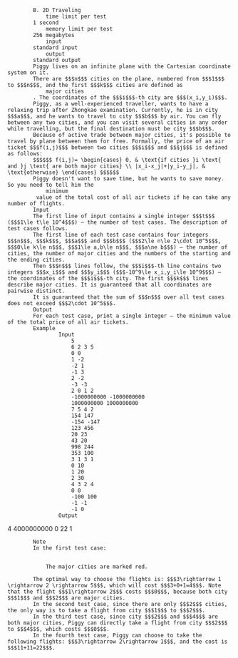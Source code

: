 			B. 2D Traveling
				time limit per test
			1 second
				memory limit per test
			256 megabytes
				input
			standard input
				output
			standard output
			Piggy lives on an infinite plane with the Cartesian coordinate system on it.
			There are $$$n$$$ cities on the plane, numbered from $$$1$$$ to $$$n$$$, and the first $$$k$$$ cities are defined as 
				major cities
			. The coordinates of the $$$i$$$-th city are $$$(x_i,y_i)$$$.
			Piggy, as a well-experienced traveller, wants to have a relaxing trip after Zhongkao examination. Currently, he is in city $$$a$$$, and he wants to travel to city $$$b$$$ by air. You can fly between any two cities, and you can visit several cities in any order while travelling, but the final destination must be city $$$b$$$.
			Because of active trade between major cities, it's possible to travel by plane between them for free. Formally, the price of an air ticket $$$f(i,j)$$$ between two cities $$$i$$$ and $$$j$$$ is defined as follows:
			$$$$$$ f(i,j)= \begin{cases} 0, & \text{if cities }i \text{ and }j \text{ are both major cities} \\ |x_i-x_j|+|y_i-y_j|, & \text{otherwise} \end{cases} $$$$$$
			Piggy doesn't want to save time, but he wants to save money. So you need to tell him the 
				minimum
			 value of the total cost of all air tickets if he can take any number of flights.
			Input
			The first line of input contains a single integer $$$t$$$ ($$$1\le t\le 10^4$$$) — the number of test cases. The description of test cases follows.
			The first line of each test case contains four integers $$$n$$$, $$$k$$$, $$$a$$$ and $$$b$$$ ($$$2\le n\le 2\cdot 10^5$$$, $$$0\le k\le n$$$, $$$1\le a,b\le n$$$, $$$a\ne b$$$) — the number of cities, the number of major cities and the numbers of the starting and the ending cities.
			Then $$$n$$$ lines follow, the $$$i$$$-th line contains two integers $$$x_i$$$ and $$$y_i$$$ ($$$-10^9\le x_i,y_i\le 10^9$$$) — the coordinates of the $$$i$$$-th city. The first $$$k$$$ lines describe major cities. It is guaranteed that all coordinates are pairwise distinct.
			It is guaranteed that the sum of $$$n$$$ over all test cases does not exceed $$$2\cdot 10^5$$$.
			Output
			For each test case, print a single integer — the minimum value of the total price of all air tickets.
			Example
					Input
						5
						6 2 3 5
						0 0
						1 -2
						-2 1
						-1 3
						2 -2
						-3 -3
						2 0 1 2
						-1000000000 -1000000000
						1000000000 1000000000
						7 5 4 2
						154 147
						-154 -147
						123 456
						20 23
						43 20
						998 244
						353 100
						3 1 3 1
						0 10
						1 20
						2 30
						4 3 2 4
						0 0
						-100 100
						-1 -1
						-1 0
					Output
					
4
4000000000
0
22
1

			Note
			In the first test case:
			 
			 
				The major cities are marked red.
			 
			The optimal way to choose the flights is: $$$3\rightarrow 1 \rightarrow 2 \rightarrow 5$$$, which will cost $$$3+0+1=4$$$. Note that the flight $$$1\rightarrow 2$$$ costs $$$0$$$, because both city $$$1$$$ and $$$2$$$ are major cities.
			In the second test case, since there are only $$$2$$$ cities, the only way is to take a flight from city $$$1$$$ to $$$2$$$.
			In the third test case, since city $$$2$$$ and $$$4$$$ are both major cities, Piggy can directly take a flight from city $$$2$$$ to $$$4$$$, which costs $$$0$$$.
			In the fourth test case, Piggy can choose to take the following flights: $$$3\rightarrow 2\rightarrow 1$$$, and the cost is $$$11+11=22$$$.
